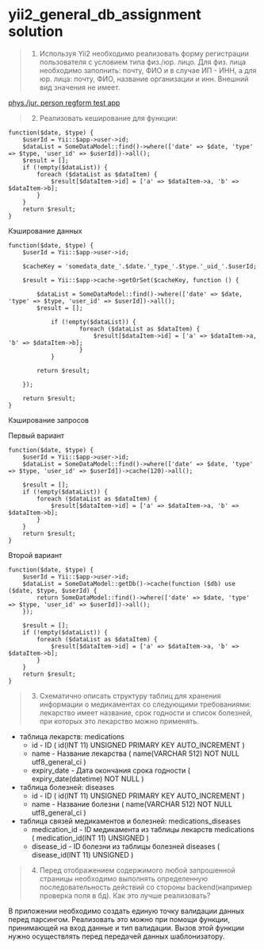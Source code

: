# yii2_general_db_assignment solution

> 1) Используя Yii2 необходимо реализовать форму регистрации пользователя с условием типа физ./юр. лицо. Для физ. лица необходимо заполнить: почту, ФИО и в случае ИП - ИНН, а для юр. лица: почту, ФИО, название организации и инн. Внешний вид значения не имеет.

[phys./jur. person regform test app](https://github.com/superflanker35/yii2_general_db_assignment/tree/master/formstest)

> 2) Реализовать кеширование для функции:

```$php
function($date, $type) {
	$userId = Yii::$app->user->id;
	$dataList = SomeDataModel::find()->where(['date' => $date, 'type' => $type, 'user_id' => $userId])->all();
	$result = [];
	if (!empty($dataList)) {
		foreach ($dataList as $dataItem) {
			$result[$dataItem->id] = ['a' => $dataItem->a, 'b' => $dataItem->b];
		}
	}
	return $result;
}
```

Кэширование данных

```$php
function($date, $type) {
	$userId = Yii::$app->user->id;

	$cacheKey = 'somedata_date_'.$date.'_type_'.$type.'_uid_'.$userId;
	
	$result = Yii::$app->cache->getOrSet($cacheKey, function () {

    	$dataList = SomeDataModel::find()->where(['date' => $date, 'type' => $type, 'user_id' => $userId])->all();
		$result = [];
     
        	if (!empty($dataList)) {
            		foreach ($dataList as $dataItem) {
                		$result[$dataItem->id] = ['a' => $dataItem->a, 'b' => $dataItem->b];
            		}
        	}

		return $result;
        
	});

	return $result;
}
```

Кэширование запросов

Первый вариант
```$php
function($date, $type) {
	$userId = Yii::$app->user->id;
	$dataList = SomeDataModel::find()->where(['date' => $date, 'type' => $type, 'user_id' => $userId])->cache(120)->all();

	$result = [];
	if (!empty($dataList)) {
		foreach ($dataList as $dataItem) {
			$result[$dataItem->id] = ['a' => $dataItem->a, 'b' => $dataItem->b];
		}
	}
	return $result;
}
```

Второй вариант
```$php
function($date, $type) {
	$userId = Yii::$app->user->id;
	$dataList = SomeDataModel::getDb()->cache(function ($db) use ($date, $type, $userId) {
		return SomeDataModel::find()->where(['date' => $date, 'type' => $type, 'user_id' => $userId])->all();
	});

	$result = [];
	if (!empty($dataList)) {
		foreach ($dataList as $dataItem) {
			$result[$dataItem->id] = ['a' => $dataItem->a, 'b' => $dataItem->b];
		}
	}
	return $result;
}
```

> 3) Схематично описать структуру таблиц для хранения информации о медикаментах со следующими требованиями: лекарство имеет название, срок годности и список болезней, при которых это лекарство можно применять.

- таблица лекарств: medications
    - id - ID ( id(INT 11) UNSIGNED PRIMARY KEY AUTO_INCREMENT )
    - name - Название лекарства ( name(VARCHAR 512) NOT NULL utf8_general_ci )
    - expiry_date - Дата окончания срока годности ( expiry_date(datetime) NOT NULL )
- таблица болезней: diseases
    - id - ID ( id(INT 11) UNSIGNED PRIMARY KEY AUTO_INCREMENT )
    - name - Название болезни ( name(VARCHAR 512) NOT NULL utf8_general_ci )
- таблица связей медикаментов и болезней: medications_diseases
    - medication_id - ID медикамента из таблицы лекарств medications ( medication_id(INT 11) UNSIGNED )
    - disease_id - ID болезни из таблицы болезней diseases ( disease_id(INT 11) UNSIGNED )

> 4) Перед отображением содержимого любой запрошенной страницы необходимо выполнять определенную последовательность действий со стороны backend(например проверка поля в бд). Как это лучше реализовать?

В приложении необходимо создать единую точку валидации данных перед парсингом. Реализовать это можно при помощи функции, принимающей на вход данные и тип валидации. Вызов этой функции нужно осуществлять перед передачей данных шаблонизатору.